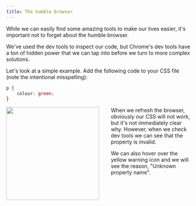```yaml
---
title: The humble browser
---
```


While we can easily find some amazing tools to make our lives easier, it's important not to forget about the humble browser.

We've used the dev tools to inspect our code, but Chrome's dev tools have a ton of hidden power that we can tap into before we turn to more complex solutions.

Let's look at a simple example. Add the following code to your CSS file (note the intentional misspelling):

~~~css
p {
    colour: green;
}
~~~

<div class="clearfix">
    <img width="250" style="float: left; margin-right: 2rem;" src="../invalidcss.png" />
    <p>When we refresh the browser, obviously our CSS will not work, but it's not immediately clear why. However, when we check dev tools we can see that the property is invalid.</p>
    <p>We can also hover over the yellow warning icon and we will see the reason, "Unknown property name".</p>
</div>

